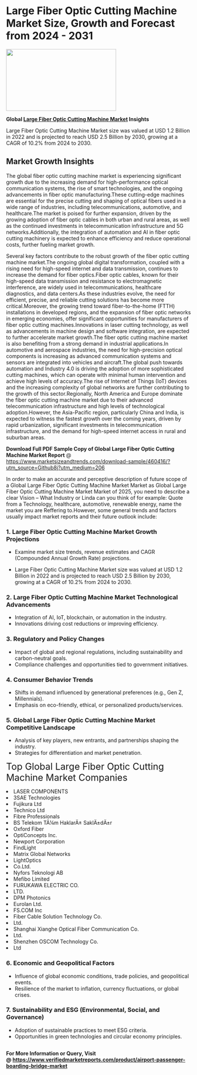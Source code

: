 <H1>Large Fiber Optic Cutting Machine Market Size, Growth and Forecast from 2024 - 2031</H1><img class="aligncenter size-medium wp-image-584254" src="https://thirdeyenews.in/wp-content/uploads/2024/09/Global-Market-Research-300x168.jpeg" alt="" width="300" height="168" /><p><strong>Global&nbsp;<a href="https://www.marketsizeandtrends.com/download-sample/460416/?utm_source=Github8j?utm_medium=206">Large Fiber Optic Cutting Machine Market</a> Insights</strong></p><p>Large Fiber Optic Cutting Machine Market size was valued at USD 1.2 Billion in 2022 and is projected to reach USD 2.5 Billion by 2030, growing at a CAGR of 10.2% from 2024 to 2030.</p><p><h2>Market Growth Insights</h2> <p>The global fiber optic cutting machine market is experiencing significant growth due to the increasing demand for high-performance optical communication systems, the rise of smart technologies, and the ongoing advancements in fiber optic manufacturing.These cutting-edge machines are essential for the precise cutting and shaping of optical fibers used in a wide range of industries, including telecommunications, automotive, and healthcare.The market is poised for further expansion, driven by the growing adoption of fiber optic cables in both urban and rural areas, as well as the continued investments in telecommunication infrastructure and 5G networks.Additionally, the integration of automation and AI in fiber optic cutting machinery is expected to enhance efficiency and reduce operational costs, further fueling market growth.</p> <p>Several key factors contribute to the robust growth of the fiber optic cutting machine market.The ongoing global digital transformation, coupled with a rising need for high-speed internet and data transmission, continues to increase the demand for fiber optics.Fiber optic cables, known for their high-speed data transmission and resistance to electromagnetic interference, are widely used in telecommunications, healthcare diagnostics, and data centers.As these industries evolve, the need for efficient, precise, and reliable cutting solutions has become more critical.Moreover, the growing trend toward fiber-to-the-home (FTTH) installations in developed regions, and the expansion of fiber optic networks in emerging economies, offer significant opportunities for manufacturers of fiber optic cutting machines.Innovations in laser cutting technology, as well as advancements in machine design and software integration, are expected to further accelerate market growth.The fiber optic cutting machine market is also benefiting from a strong demand in industrial applications.In automotive and aerospace industries, the need for high-precision optical components is increasing as advanced communication systems and sensors are integrated into vehicles and aircraft.The global push towards automation and Industry 4.0 is driving the adoption of more sophisticated cutting machines, which can operate with minimal human intervention and achieve high levels of accuracy.The rise of Internet of Things (IoT) devices and the increasing complexity of global networks are further contributing to the growth of this sector.Regionally, North America and Europe dominate the fiber optic cutting machine market due to their advanced telecommunication infrastructure and high levels of technological adoption.However, the Asia-Pacific region, particularly China and India, is expected to witness the fastest growth over the coming years, driven by rapid urbanization, significant investments in telecommunication infrastructure, and the demand for high-speed internet access in rural and suburban areas.<p><span class=""><strong>Download Full PDF Sample Copy of Global Large Fiber Optic Cutting Machine Market Report</strong> @ <a href="https://www.marketsizeandtrends.com/download-sample/460416/?utm_source=Github8j?utm_medium=206" target="_blank">https://www.marketsizeandtrends.com/download-sample/460416/?utm_source=Github8j?utm_medium=206</a></span></p><p>In order to make an accurate and perceptive description of future scope of a Global&nbsp;Large Fiber Optic Cutting Machine Market Market as Global&nbsp;Large Fiber Optic Cutting Machine Market Market of 2025, you need to describe a clear Vision &ndash; What Industry or Linda can you think of for example: Quote from a Technology, healthcare, automotive, renewable energy, name the market you are Reffering to.However, some general trends and factors usually impact market reports and their future outlook include:</p><h3>1.&nbsp;<strong>Large Fiber Optic Cutting Machine Market Growth Projections</strong></h3><ul><li>Examine market size trends, revenue estimates and CAGR (Compounded Annual Growth Rate) projections.</li><li><p>Large Fiber Optic Cutting Machine Market size was valued at USD 1.2 Billion in 2022 and is projected to reach USD 2.5 Billion by 2030, growing at a CAGR of 10.2% from 2024 to 2030.</p></li></ul><h3>2.&nbsp;<strong>Large Fiber Optic Cutting Machine Market Technological Advancements</strong></h3><ul><li>Integration of AI, IoT, blockchain, or automation in the industry.</li><li>Innovations driving cost reductions or improving efficiency.</li></ul><h3>3.&nbsp;<strong>Regulatory and Policy Changes</strong></h3><ul><li>Impact of global and regional regulations, including sustainability and carbon-neutral goals.</li><li>Compliance challenges and opportunities tied to government initiatives.</li></ul><h3>4.&nbsp;<strong>Consumer Behavior Trends</strong></h3><ul><li>Shifts in demand influenced by generational preferences (e.g., Gen Z, Millennials).</li><li>Emphasis on eco-friendly, ethical, or personalized products/services.</li></ul><h3>5.&nbsp;<strong>Global Large Fiber Optic Cutting Machine Market Competitive Landscape</strong></h3><ul><li>Analysis of key players, new entrants, and partnerships shaping the industry.</li><li>Strategies for differentiation and market penetration.</li></ul><p data-pm-slice="1 1 []"><span style="color: inherit; font-family: inherit; font-size: 25px;">Top Global Large Fiber Optic Cutting Machine Market Companies</span></p><div class="" data-test-id=""><p><li>LASER COMPONENTS</li><li> 3SAE Technologies</li><li> Fujikura Ltd</li><li> Technico Ltd</li><li> Fibre Professionals</li><li> BS Telekom TÃ¼m HaklarÄ± SaklÄ±dÄ±r</li><li> Oxford Fiber</li><li> OptiConcepts Inc.</li><li> Newport Corporation</li><li> FindLight</li><li> Matrix Global Networks</li><li> LightOptics</li><li> Co.Ltd.</li><li> Nyfors Teknologi AB</li><li> Mefibo Limited</li><li> FURUKAWA ELECTRIC CO.</li><li> LTD.</li><li> DPM Photonics</li><li> Eurolan Ltd.</li><li> FS.COM Inc</li><li> Fiber Cable Solution Technology Co.</li><li> Ltd.</li><li> Shanghai Xianghe Optical Fiber Communication Co.</li><li> Ltd.</li><li> Shenzhen OSCOM Technology Co.</li><li> Ltd</li></p></div><h3>6.&nbsp;<strong>Economic and Geopolitical Factors</strong></h3><ul><li>Influence of global economic conditions, trade policies, and geopolitical events.</li><li>Resilience of the market to inflation, currency fluctuations, or global crises.</li></ul><h3>7.&nbsp;<strong>Sustainability and ESG (Environmental, Social, and Governance)</strong></h3><ul><li>Adoption of sustainable practices to meet ESG criteria.</li><li>Opportunities in green technologies and circular economy principles.</li></ul><h2><strong style="font-size: 14px;">For More Information or Query, Visit @&nbsp;</strong><a style="background-color: #ffffff; font-size: 14px;" href="https://www.marketsizeandtrends.com/report/large-fiber-optic-cutting-machine-market/" target="_blank">https://www.verifiedmarketreports.com/product/airport-passenger-boarding-bridge-market</a></h2>